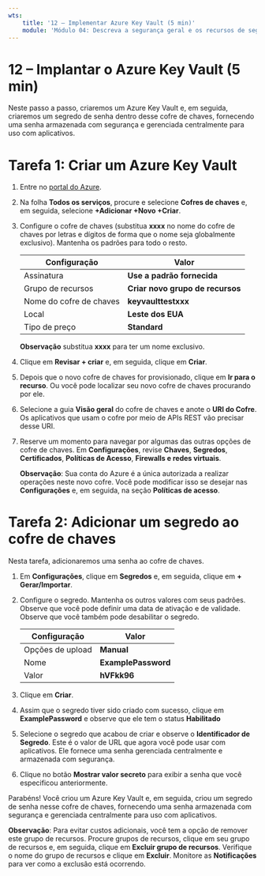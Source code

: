 ```yaml
---
wts:
    title: '12 – Implementar Azure Key Vault (5 min)'
    module: 'Módulo 04: Descreva a segurança geral e os recursos de segurança da rede'
---
```

# 12 – Implantar o Azure Key Vault (5 min)

Neste passo a passo, criaremos um Azure Key Vault e, em seguida, criaremos um segredo de senha dentro desse cofre de chaves, fornecendo uma senha armazenada com segurança e gerenciada centralmente para uso com aplicativos.

# Tarefa 1: Criar um Azure Key Vault 

1. Entre no [portal do Azure](https://portal.azure.com).

2. Na folha **Todos os serviços**, procure e selecione **Cofres de chaves** e, em seguida, selecione **+Adicionar +Novo +Criar**.

3. Configure o cofre de chaves (substitua **xxxx** no nome do cofre de chaves por letras e dígitos de forma que o nome seja globalmente exclusivo). Mantenha os padrões para todo o resto.

    | Configuração | Valor | 
    | --- | --- |
    | Assinatura | **Use a padrão fornecida** |
    | Grupo de recursos | **Criar novo grupo de recursos** |
    | Nome do cofre de chaves | **keyvaulttestxxx** |
    | Local | **Leste dos EUA** |
    | Tipo de preço | **Standard** |
    
    **Observação** substitua **xxxx** para ter um nome exclusivo.
4. Clique em **Revisar + criar** e, em seguida, clique em **Criar**. 

5. Depois que o novo cofre de chaves for provisionado, clique em **Ir para o recurso**. Ou você pode localizar seu novo cofre de chaves procurando por ele. 

6. Selecione a guia **Visão geral** do cofre de chaves e anote o **URI do Cofre**. Os aplicativos que usam o cofre por meio de APIs REST vão precisar desse URI.

7. Reserve um momento para navegar por algumas das outras opções de cofre de chaves. Em **Configurações**, revise **Chaves**, **Segredos**, **Certificados**, **Políticas de Acesso**, **Firewalls e redes virtuais**.

    **Observação**: Sua conta do Azure é a única autorizada a realizar operações neste novo cofre. Você pode modificar isso se desejar nas **Configurações** e, em seguida, na seção **Políticas de acesso**.

# Tarefa 2: Adicionar um segredo ao cofre de chaves
        
Nesta tarefa, adicionaremos uma senha ao cofre de chaves. 

1. Em **Configurações**, clique em **Segredos** e, em seguida, clique em **+ Gerar/Importar**.

2. Configure o segredo. Mantenha os outros valores com seus padrões. Observe que você pode definir uma data de ativação e de validade. Observe que você também pode desabilitar o segredo.

    | Configuração | Valor | 
    | --- | --- |
    | Opções de upload | **Manual** |
    | Nome | **ExamplePassword** |
    | Valor | **hVFkk96** |

3. Clique em **Criar**.

4. Assim que o segredo tiver sido criado com sucesso, clique em **ExamplePassword** e observe que ele tem o status **Habilitado**

5. Selecione o segredo que acabou de criar e observe o **Identificador de Segredo**. Este é o valor de URL que agora você pode usar com aplicativos. Ele fornece uma senha gerenciada centralmente e armazenada com segurança. 

6. Clique no botão **Mostrar valor secreto** para exibir a senha que você especificou anteriormente.


Parabéns! Você criou um Azure Key Vault e, em seguida, criou um segredo de senha nesse cofre de chaves, fornecendo uma senha armazenada com segurança e gerenciada centralmente para uso com aplicativos.

**Observação**: Para evitar custos adicionais, você tem a opção de remover este grupo de recursos. Procure grupos de recursos, clique em seu grupo de recursos e, em seguida, clique em **Excluir grupo de recursos**. Verifique o nome do grupo de recursos e clique em **Excluir**. Monitore as **Notificações** para ver como a exclusão está ocorrendo.
